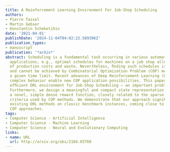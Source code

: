 ```yaml
---
title: A Reinforcement Learning Environment For Job-Shop Scheduling
authors:
- Pierre Tassel
- Martin Gebser
- Konstantin Schekotihin
date: '2021-04-01'
publishDate: '2024-11-04T04:02:22.589396Z'
publication_types:
- manuscript
publication: '*arXiv*'
abstract: Scheduling is a fundamental task occurring in various automated systems
  applications, e.g., optimal schedules for machines on a job shop allow for a reduction
  of production costs and waste. Nevertheless, ﬁnding such schedules is often intractable
  and cannot be achieved by Combinatorial Optimization Problem (COP) methods within
  a given time limit. Recent advances of Deep Reinforcement Learning (DRL) in learning
  complex behavior enable new COP application possibilities. This paper presents an
  efﬁcient DRL environment for Job-Shop Scheduling – an important problem in the ﬁeld.
  Furthermore, we design a meaningful and compact state representation as well as
  a novel, simple dense reward function, closely related to the sparse make-span minimization
  criteria used by COP methods. We demonstrate that our approach signiﬁcantly outperforms
  existing DRL methods on classic benchmark instances, coming close to state-of-the-art
  COP approaches.
tags:
- Computer Science - Artificial Intelligence
- Computer Science - Machine Learning
- Computer Science - Neural and Evolutionary Computing
links:
- name: URL
  url: http://arxiv.org/abs/2104.03760
---
```

